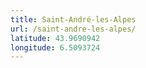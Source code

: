 ```yaml
---
title: Saint-André-les-Alpes
url: /saint-andre-les-alpes/
latitude: 43.9690942
longitude: 6.5093724
---
```

